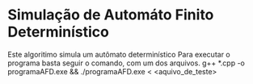 # Simulação de Automáto Finito Determinístico
Este algoritimo simula um autômato determinístico
Para executar o programa basta seguir o comando, com um dos arquivos.
g++ *.cpp -o programaAFD.exe && ./programaAFD.exe < <aquivo_de_teste>

